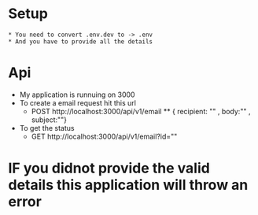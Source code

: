 

# Setup 
    * You need to convert .env.dev to -> .env 
    * And you have to provide all the details
    
# Api
  * My application is runnuing on 3000
  * To create a email request hit this url 
      * POST  http://localhost:3000/api/v1/email
        ** { recipient: "" , body:"" , subject:""}
  * To get the status 
      * GET http://localhost:3000/api/v1/email?id=""

# IF you didnot provide the valid details this application will throw an error 

        